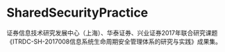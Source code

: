 # SharedSecurityPractice
证券信息技术研究发展中心（上海）、华泰证券、兴业证券2017年联合研究课题《ITRDC-SH-2017008信息系统生命周期安全管理体系的研究与实践》成果集。
